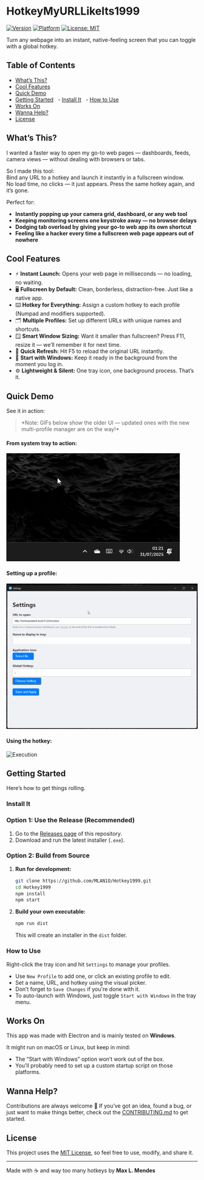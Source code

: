 # HotkeyMyURLLikeIts1999
[![Version](https://img.shields.io/badge/version-1.0.3-blue.svg)](https://github.com/MLAN1O/Hotkey1999/releases)
[![Platform](https://img.shields.io/badge/platform-windows-lightgrey.svg)](https://github.com/MLAN1O/Hotkey1999/releases)
[![License: MIT](https://img.shields.io/badge/License-MIT-yellow.svg)](https://github.com/MLAN1O/Hotkey1999/blob/main/LICENSE)

Turn any webpage into an instant, native-feeling screen that you can toggle with a global hotkey.
## Table of Contents
- [What’s This?](#whats-this)
- [Cool Features](#cool-features)
- [Quick Demo](#quick-demo)
- [Getting Started](#getting-started)
  - [Install It](#install-it)
  - [How to Use](#how-to-use)
- [Works On](#works-on)
- [Wanna Help?](#wanna-help)
- [License](#license)

## What’s This?

I wanted a faster way to open my go-to web pages — dashboards, feeds, camera views — without dealing with browsers or tabs.

So I made this tool:  
Bind any URL to a hotkey and launch it instantly in a fullscreen window.  
No load time, no clicks — it just appears. Press the same hotkey again, and it’s gone.

Perfect for:
* **Instantly popping up your camera grid, dashboard, or any web tool**
* **Keeping monitoring screens one keystroke away — no browser delays**
* **Dodging tab overload by giving your go-to web app its own shortcut**
* **Feeling like a hacker every time a fullscreen web page appears out of nowhere**

## Cool Features

* ⚡ **Instant Launch:** Opens your web page in milliseconds — no loading, no waiting.
* 🖥️ **Fullscreen by Default:** Clean, borderless, distraction-free. Just like a native app.
* ⌨️ **Hotkey for Everything:** Assign a custom hotkey to each profile (Numpad and modifiers supported).
* 🗂️ **Multiple Profiles:** Set up different URLs with unique names and shortcuts.
* 🪟 **Smart Window Sizing:** Want it smaller than fullscreen? Press F11, resize it — we’ll remember it for next time.
* 🔁 **Quick Refresh:** Hit F5 to reload the original URL instantly.
* 🚀 **Start with Windows:** Keep it ready in the background from the moment you log in.
* ⚙️ **Lightweight & Silent:** One tray icon, one background process. That’s it. 

## Quick Demo

See it in action:

> \*Note: GIFs below show the older UI — updated ones with the new multi-profile manager are on the way!\*

#### From system tray to action:
![Tray Icon Access](demo/TrayIcon.gif)

#### Setting up a profile:
<img src="demo/Setting.gif" alt="Configuration" width="700" />

#### Using the hotkey:
<img src="demo/Execution.gif" alt="Execution" width="700" />

## Getting Started

Here’s how to get things rolling.

### Install It

### Option 1: Use the Release (Recommended)

1.  Go to the [Releases page](https://github.com/MLAN1O/Hotkey1999/releases) of this repository.
2.  Download and run the latest installer (`.exe`).

### Option 2: Build from Source

1.  **Run for development:**
    ```bash
    git clone https://github.com/MLAN1O/Hotkey1999.git
    cd Hotkey1999
    npm install
    npm start
    ```

2.  **Build your own executable:**
    ```bash
    npm run dist
    ```
    This will create an installer in the `dist` folder.

### How to Use

Right-click the tray icon and hit `Settings` to manage your profiles.

- Use `New Profile` to add one, or click an existing profile to edit.
- Set a name, URL, and hotkey using the visual picker.
- Don’t forget to `Save Changes` if you're done with it.
- To auto-launch with Windows, just toggle `Start with Windows` in the tray menu.

## Works On

This app was made with Electron and is mainly tested on **Windows**.

It might run on macOS or Linux, but keep in mind:
- The “Start with Windows” option won’t work out of the box.
- You’ll probably need to set up a custom startup script on those platforms.

## Wanna Help?

Contributions are always welcome 🙌
If you’ve got an idea, found a bug, or just want to make things better, check out the [CONTRIBUTING.md](CONTRIBUTING.md) to get started.

## License

This project uses the [MIT License](LICENSE), so feel free to use, modify, and share it.

---

Made with ☕ and way too many hotkeys by **Max L. Mendes**
